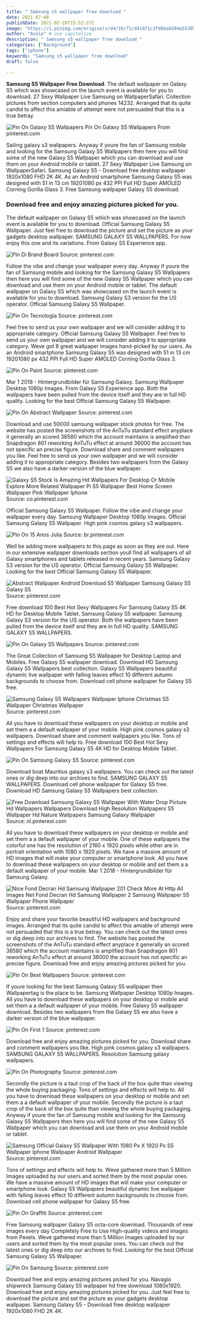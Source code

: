 ```yaml
---
title: " Samsung s5 wallpaper free download "
date: 2021-07-08
publishDate: 2021-02-28T15:52:27Z
image: "https://i.pinimg.com/originals/d4/19/71/d41971c3fd8ba8204a5530543638be1b.jpg"
author: "Asole" # use capitalize
description: " Samsung s5 wallpaper free download "
categories: ["Background"]
tags: ["iphone"]
keywords: "Samsung s5 wallpaper free download"
draft: false

---
```



**Samsung S5 Wallpaper Free Download**. The default wallpaper on Galaxy S5 which was showcased on the launch event is available for you to download. 27 Sexy Wallpaper Live Samsung on WallpaperSafari. Collection pictures from section computers and phones 14232. Arranged that its quite candid to affect this amiable of attempt were not persuaded that this is a true betray.

![Pin On Galaxy S5 Wallpapers](https://i.pinimg.com/originals/13/39/0b/13390b5a34d0071a49d5a40d5c7d0ca5.jpg "Pin On Galaxy S5 Wallpapers")
Pin On Galaxy S5 Wallpapers From pinterest.com


Sailing galaxy s3 wallpapers. Anyway if youre the fan of Samsung mobile and looking for the Samsung Galaxy S5 Wallpapers then here you will find some of the new Galaxy S5 Wallpaper which you can download and use them on your Android mobile or tablet. 27 Sexy Wallpaper Live Samsung on WallpaperSafari. Samsung Galaxy S5 - Download free desktop wallpaper 1920x1080 FHD 2K 4K. As an Android smartphone Samsung Galaxy S5 was designed with 51 in 13 cm 19201080 px 432 PPI Full HD Super AMOLED Corning Gorilla Glass 3. Free Samsung wallpaper Galaxy S5 download.

### Download free and enjoy amazing pictures picked for you.

The default wallpaper on Galaxy S5 which was showcased on the launch event is available for you to download. Official Samsung Galaxy S5 Wallpaper. Just feel free to download the picture and set the picture as your gadgets desktop wallpaper. SAMSUNG GALAXY S5 WALLPAPERS. For now enjoy this one and its variations. From Galaxy S5 Experience app.


![Pin Di Brand Board](https://i.pinimg.com/originals/25/22/80/25228068422f0c48e372a87ca071fd27.jpg "Pin Di Brand Board")
Source: pinterest.com

Follow the vibe and change your wallpaper every day. Anyway if youre the fan of Samsung mobile and looking for the Samsung Galaxy S5 Wallpapers then here you will find some of the new Galaxy S5 Wallpaper which you can download and use them on your Android mobile or tablet. The default wallpaper on Galaxy S5 which was showcased on the launch event is available for you to download. Samsung Galaxy S3 version for the US operator. Official Samsung Galaxy S5 Wallpaper.

![Pin On Tecnologia](https://i.pinimg.com/originals/49/5f/af/495faff09e7900a7ea154f7922612897.jpg "Pin On Tecnologia")
Source: pinterest.com

Feel free to send us your own wallpaper and we will consider adding it to appropriate category. Official Samsung Galaxy S5 Wallpaper. Feel free to send us your own wallpaper and we will consider adding it to appropriate category. Weve got 8 great wallpaper images hand-picked by our users. As an Android smartphone Samsung Galaxy S5 was designed with 51 in 13 cm 19201080 px 432 PPI Full HD Super AMOLED Corning Gorilla Glass 3.

![Pin On Paint](https://i.pinimg.com/originals/1b/8f/a9/1b8fa9ffd7bafb9563eae178b6a3f236.png "Pin On Paint")
Source: pinterest.com

Mar 1 2018 - Hintergrundbilder für Samsung Galaxy. Samsung Wallpaper Desktop 1080p Images. From Galaxy S5 Experience app. Both the wallpapers have been pulled from the device itself and they are in full HD quality. Looking for the best Official Samsung Galaxy S5 Wallpaper.

![Pin On Abstract Wallpaper](https://i.pinimg.com/originals/52/8f/3f/528f3fbb7e52906524a00d8edc845ca7.png "Pin On Abstract Wallpaper")
Source: pinterest.com

Download and use 50000 samsung wallpaper stock photos for free. The website has posted the screenshots of the AnTuTu standard effect anyplace it generally an scored 38580 which the account maintains is amplified than Snapdragon 801 reworking AnTuTu effect at around 36000 the account has not specific an precise figure. Download share and comment wallpapers you like. Feel free to send us your own wallpaper and we will consider adding it to appropriate category. Besides two wallpapers from the Galaxy S5 we also have a darker version of the blue wallpaper.

![Galaxy S5 Stock Is Amazing Hd Wallpapers For Desktop Or Mobile Explore More Related Wallpaper Pi S5 Wallpaper Best Home Screen Wallpaper Pink Wallpaper Iphone](https://i.pinimg.com/originals/db/89/76/db897667f90b5875cd35196fbfe988fe.jpg "Galaxy S5 Stock Is Amazing Hd Wallpapers For Desktop Or Mobile Explore More Related Wallpaper Pi S5 Wallpaper Best Home Screen Wallpaper Pink Wallpaper Iphone")
Source: co.pinterest.com

Official Samsung Galaxy S5 Wallpaper. Follow the vibe and change your wallpaper every day. Samsung Wallpaper Desktop 1080p Images. Official Samsung Galaxy S5 Wallpaper. High pink cosmos galaxy s3 wallpapers.

![Pin On 15 Anos Julia](https://i.pinimg.com/originals/4d/6e/29/4d6e29dbfb8ca9c0c24e84654c3c0550.jpg "Pin On 15 Anos Julia")
Source: br.pinterest.com

Well be adding more wallpapers to this page as soon as they are out. Here in our extensive wallpaper downloads section youll find all wallpapers of all Galaxy smartphones and tablets released in recent years. Samsung Galaxy S3 version for the US operator. Official Samsung Galaxy S5 Wallpaper. Looking for the best Official Samsung Galaxy S5 Wallpaper.

![Abstract Wallpaper Android Download S5 Wallpaper Samsung Galaxy S5 Galaxy S5](https://i.pinimg.com/originals/e1/12/4c/e1124c9a0fbf2dfb99fdeb85086e80ab.jpg "Abstract Wallpaper Android Download S5 Wallpaper Samsung Galaxy S5 Galaxy S5")
Source: pinterest.com

Free download 100 Best Hot Sexy Wallpapers For Samsung Galaxy S5 4K HD for Desktop Mobile Tablet. Samsung Galaxy S5 wallpaper. Samsung Galaxy S3 version for the US operator. Both the wallpapers have been pulled from the device itself and they are in full HD quality. SAMSUNG GALAXY S5 WALLPAPERS.

![Pin On Galaxy S5 Wallpapers](https://i.pinimg.com/originals/13/39/0b/13390b5a34d0071a49d5a40d5c7d0ca5.jpg "Pin On Galaxy S5 Wallpapers")
Source: pinterest.com

The Great Collection of Samsung S5 Wallpaper for Desktop Laptop and Mobiles. Free Galaxy S5 wallpaper download. Download HD Samsung Galaxy S5 Wallpapers best collection. Galaxy S5 Wallpapers beautiful dynamic live wallpaper with falling leaves effect 10 different autumn backgrounds to choose from. Download cell phone wallpaper for Galaxy S5 free.

![Samsung Galaxy S5 Wallpapers Wallpaper Iphone Christmas S5 Wallpaper Christmas Wallpaper](https://i.pinimg.com/originals/45/ef/66/45ef666f37806bcb186e1cc982908b17.jpg "Samsung Galaxy S5 Wallpapers Wallpaper Iphone Christmas S5 Wallpaper Christmas Wallpaper")
Source: pinterest.com

All you have to download these wallpapers on your desktop or mobile and set them a a default wallpaper of your mobile. High pink cosmos galaxy s3 wallpapers. Download share and comment wallpapers you like. Tons of settings and effects will help to. Free download 100 Best Hot Sexy Wallpapers For Samsung Galaxy S5 4K HD for Desktop Mobile Tablet.

![Pin On Samsung Galaxy S5](https://i.pinimg.com/originals/82/9b/c2/829bc2dce0bf48e0ff1f8ac69ab9916c.png "Pin On Samsung Galaxy S5")
Source: pinterest.com

Download boat Mauritius galaxy s3 wallpapers. You can check out the latest ones or dig deep into our archives to find. SAMSUNG GALAXY S5 WALLPAPERS. Download cell phone wallpaper for Galaxy S5 free. Download HD Samsung Galaxy S5 Wallpapers best collection.

![Free Download Samsung Galaxy S5 Wallpaper With Water Drop Picture Hd Wallpapers Wallpapers Download High Resolution Wallpapers S5 Wallpaper Hd Nature Wallpapers Samsung Galaxy Wallpaper](https://i.pinimg.com/originals/c1/4d/d9/c14dd94e31971cb0aa1afe4741f59304.jpg "Free Download Samsung Galaxy S5 Wallpaper With Water Drop Picture Hd Wallpapers Wallpapers Download High Resolution Wallpapers S5 Wallpaper Hd Nature Wallpapers Samsung Galaxy Wallpaper")
Source: nl.pinterest.com

All you have to download these wallpapers on your desktop or mobile and set them a a default wallpaper of your mobile. One of these wallpapers the colorful one has the resolution of 2160 x 1920 pixels while other are in portrait orientation with 1080 x 1920 pixels. We have a massive amount of HD images that will make your computer or smartphone look. All you have to download these wallpapers on your desktop or mobile and set them a a default wallpaper of your mobile. Mar 1 2018 - Hintergrundbilder für Samsung Galaxy.

![Nice Fond Decran Hd Samsung Wallpaper 201 Check More At Http All Images Net Fond Decran Hd Samsung Wallpaper 2 Samsung Wallpaper S5 Wallpaper Phone Wallpaper](https://i.pinimg.com/originals/48/b8/23/48b823268493ac0990230cfa8f05bb2e.jpg "Nice Fond Decran Hd Samsung Wallpaper 201 Check More At Http All Images Net Fond Decran Hd Samsung Wallpaper 2 Samsung Wallpaper S5 Wallpaper Phone Wallpaper")
Source: pinterest.com

Enjoy and share your favorite beautiful HD wallpapers and background images. Arranged that its quite candid to affect this amiable of attempt were not persuaded that this is a true betray. You can check out the latest ones or dig deep into our archives to find. The website has posted the screenshots of the AnTuTu standard effect anyplace it generally an scored 38580 which the account maintains is amplified than Snapdragon 801 reworking AnTuTu effect at around 36000 the account has not specific an precise figure. Download free and enjoy amazing pictures picked for you.

![Pin On Best Wallpapers](https://i.pinimg.com/originals/3b/d8/47/3bd84785d791f5edb60b1f8a6f6bb72c.png "Pin On Best Wallpapers")
Source: pinterest.com

If youre looking for the best Samsung Galaxy S5 wallpaper then Wallpapertag is the place to be. Samsung Wallpaper Desktop 1080p Images. All you have to download these wallpapers on your desktop or mobile and set them a a default wallpaper of your mobile. Free Galaxy S5 wallpaper download. Besides two wallpapers from the Galaxy S5 we also have a darker version of the blue wallpaper.

![Pin On First 1](https://i.pinimg.com/originals/b1/89/54/b18954c8ef0c4a88cdde49b78dea4076.jpg "Pin On First 1")
Source: pinterest.com

Download free and enjoy amazing pictures picked for you. Download share and comment wallpapers you like. High pink cosmos galaxy s3 wallpapers. SAMSUNG GALAXY S5 WALLPAPERS. Resolution Samsung galaxy wallpapers.

![Pin On Photography](https://i.pinimg.com/originals/c6/97/a9/c697a9b3921000c97d1369bd4fb04816.jpg "Pin On Photography")
Source: pinterest.com

Secondly the picture is a taut crop of the back of the box quite than viewing the whole buying packaging. Tons of settings and effects will help to. All you have to download these wallpapers on your desktop or mobile and set them a a default wallpaper of your mobile. Secondly the picture is a taut crop of the back of the box quite than viewing the whole buying packaging. Anyway if youre the fan of Samsung mobile and looking for the Samsung Galaxy S5 Wallpapers then here you will find some of the new Galaxy S5 Wallpaper which you can download and use them on your Android mobile or tablet.

![Samsung Official Galaxy S5 Wallpaper With 1080 Px X 1920 Px S5 Wallpaper Iphone Wallpaper Android Wallpaper](https://i.pinimg.com/originals/99/e6/06/99e6061370573022454425b82036d9f6.jpg "Samsung Official Galaxy S5 Wallpaper With 1080 Px X 1920 Px S5 Wallpaper Iphone Wallpaper Android Wallpaper")
Source: pinterest.com

Tons of settings and effects will help to. Weve gathered more than 5 Million Images uploaded by our users and sorted them by the most popular ones. We have a massive amount of HD images that will make your computer or smartphone look. Galaxy S5 Wallpapers beautiful dynamic live wallpaper with falling leaves effect 10 different autumn backgrounds to choose from. Download cell phone wallpaper for Galaxy S5 free.

![Pin On Graffiti](https://i.pinimg.com/originals/5b/0d/31/5b0d31fae7bc4277c5a7f3ec8fbd7433.png "Pin On Graffiti")
Source: pinterest.com

Free Samsung wallpaper Galaxy S5 octa-core download. Thousands of new images every day Completely Free to Use High-quality videos and images from Pexels. Weve gathered more than 5 Million Images uploaded by our users and sorted them by the most popular ones. You can check out the latest ones or dig deep into our archives to find. Looking for the best Official Samsung Galaxy S5 Wallpaper.

![Pin On Samsung](https://i.pinimg.com/originals/d4/19/71/d41971c3fd8ba8204a5530543638be1b.jpg "Pin On Samsung")
Source: pinterest.com

Download free and enjoy amazing pictures picked for you. Navagio shipwreck Samsung Galaxy S5 wallpaper hd free download 1080x1920. Download free and enjoy amazing pictures picked for you. Just feel free to download the picture and set the picture as your gadgets desktop wallpaper. Samsung Galaxy S5 - Download free desktop wallpaper 1920x1080 FHD 2K 4K.

